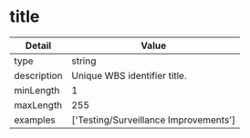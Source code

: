 # title
| Detail | Value |
| ------ | ----- |
| type | string |
| description | Unique WBS identifier title. |
| minLength | 1 |
| maxLength | 255 |
| examples | ['Testing/Surveillance Improvements'] |

